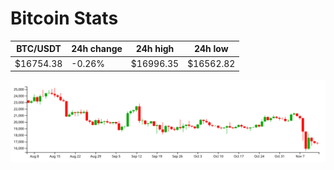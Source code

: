 # Bitcoin Stats

BTC/USDT|24h change|24h high|24h low|
|---|---|---|---|
|$16754.38|-0.26%|$16996.35|$16562.82|

<img src="./chart.svg">
